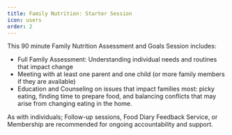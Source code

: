 ```yaml
---
title: Family Nutrition: Starter Session
icon: users
order: 2
---
```


This 90 minute Family Nutrition Assessment and Goals Session includes:

* Full Family Assessment: Understanding individual needs and routines that impact change
* Meeting with at least one parent and one child (or more family members if they are available) 
* Education and Counseling on issues that impact families most: picky eating, finding time to prepare food, and balancing conflicts that may arise from changing eating in the home.

As with individuals; Follow-up sessions, Food Diary Feedback Service, or Membership are recommended for ongoing accountability and support.

